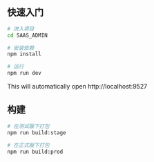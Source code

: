 ## 快速入门

```bash
# 进入项目
cd SAAS_ADMIN

# 安装依赖
npm install

# 运行
npm run dev
```

This will automatically open http://localhost:9527

## 构建

```bash
# 在测试服下打包
npm run build:stage

# 在正式服下打包
npm run build:prod
```
